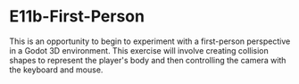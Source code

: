 # E11b-First-Person

This is an opportunity to begin to experiment with a first-person perspective in a Godot 3D environment. This exercise will involve creating collision shapes to represent the player's body and then controlling the camera with the keyboard and mouse.